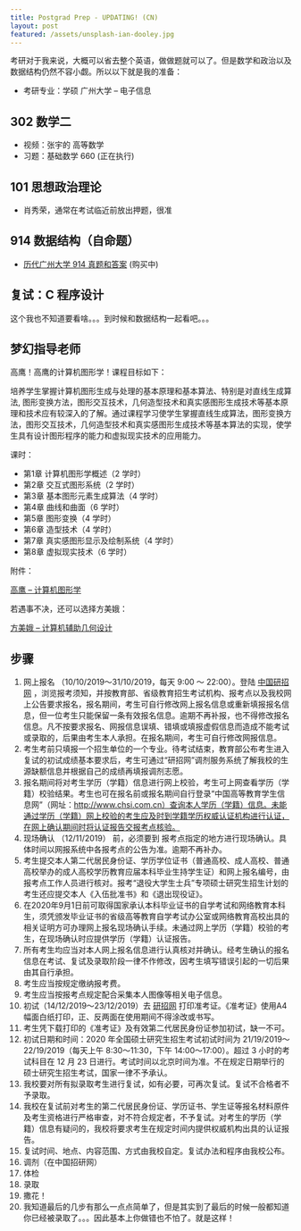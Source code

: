```yaml
---
title: Postgrad Prep - UPDATING! (CN)
layout: post
featured: /assets/unsplash-ian-dooley.jpg
---
```


考研对于我来说，大概可以省去整个英语，做做题就可以了。但是数学和政治以及数据结构仍然不容小觑。所以以下就是我的准备：

- 考研专业：学硕 广州大学 – 电子信息

## 302 数学二

- 视频：张宇的 高等数学
- 习题：基础数学 660 (正在执行)

## 101 思想政治理论

- 肖秀荣，通常在考试临近前放出押题，很准

## 914 数据结构（自命题）

- [历代广州大学 914 真题和答案](http://www.gzhuky.com/kaoyan/details.aspx?id=2651) (购买中)

## 复试：C 程序设计

这个我也不知道要看啥。。。到时候和数据结构一起看吧。。。

## 梦幻指导老师
高鹰！高鹰的计算机图形学！课程目标如下：

培养学生掌握计算机图形生成与处理的基本原理和基本算法、特别是对直线生成算法, 图形变换方法，图形交互技术，几何造型技术和真实感图形生成技术等基本原理和技术应有较深入的了解。通过课程学习使学生掌握直线生成算法，图形变换方法，图形交互技术，几何造型技术和真实感图形生成技术等基本算法的实现，使学生具有设计图形程序的能力和虚拟现实技术的应用能力。

课时：

- 第1章  计算机图形学概述（2 学时）
- 第2章 交互式图形系统（2 学时）
- 第3章 基本图形元素生成算法（4 学时）
- 第4章 曲线和曲面（6 学时）
- 第5章 图形变换（4 学时）
- 第6章 造型技术（4 学时）
- 第7章 真实感图形显示及绘制系统（4 学时）
- 第8章 虚拟现实技术（6 学时）

附件：

[高鹰 – 计算机图形学](javascript:void(0))

若遇事不决，还可以选择方美娥：

[方美娥 – 计算机辅助几何设计](javascript:void(0))

## 步骤

1. 网上报名 （10/10/2019～31/10/2019，每天 9:00 ～ 22:00）。登陆 [中国研招网](http://yz.chsi.com.cn/) ，浏览报考须知，并按教育部、省级教育招生考试机构、报考点以及我校网上公告要求报名，报名期间，考生可自行修改网上报名信息或重新填报报名信息，但一位考生只能保留一条有效报名信息。逾期不再补报，也不得修改报名信息。凡不按要求报名、网报信息误填、错填或填报虚假信息而造成不能考试或录取的，后果由考生本人承担。在报名期间，考生可自行修改网报信息。
2. 考生考前只填报一个招生单位的一个专业。待考试结束，教育部公布考生进入复试的初试成绩基本要求后，考生可通过“研招网”调剂服务系统了解我校的生源缺额信息并根据自己的成绩再填报调剂志愿。
3. 报名期间将对考生学历（学籍）信息进行网上校验，考生可上网查看学历（学籍）校验结果。考生也可在报名前或报名期间自行登录“中国高等教育学生信息网”（网址：http://www.chsi.com.cn）查询本人学历（学籍）信息。未能通过学历（学籍）网上校验的考生应及时到学籍学历权威认证机构进行认证，在网上确认期间时将认证报告交报考点核验。
4. 现场确认 （12/11/2019） 前，必须要到 报考点指定的地方进行现场确认。具体时间以网报系统中各报考点的公告为准。逾期不再补办。
5. 考生提交本人第二代居民身份证、学历学位证书（普通高校、成人高校、普通高校举办的成人高校学历教育应届本科毕业生持学生证）和网上报名编号，由报考点工作人员进行核对。报考“退役大学生士兵”专项硕士研究生招生计划的考生还应提交本人《入伍批准书》和《退出现役证》。
6. 在2020年9月1日前可取得国家承认本科毕业证书的自学考试和网络教育本科生，须凭颁发毕业证书的省级高等教育自学考试办公室或网络教育高校出具的相关证明方可办理网上报名现场确认手续。未通过网上学历（学籍）校验的考生，在现场确认时应提供学历（学籍）认证报告。
7. 所有考生均应当对本人网上报名信息进行认真核对并确认。经考生确认的报名信息在考试、复试及录取阶段一律不作修改，因考生填写错误引起的一切后果由其自行承担。
8. 考生应当按规定缴纳报考费。
9. 考生应当按报考点规定配合采集本人图像等相关电子信息。
10. 初试（14/12/2019～23/12/2019）去 [研招网](http://yz.chsi.com.cn/) 打印准考证。《准考证》使用A4幅面白纸打印，正、反两面在使用期间不得涂改或书写。
11. 考生凭下载打印的《准考证》及有效第二代居民身份证参加初试，缺一不可。
12. 初试日期和时间：2020 年全国硕士研究生招生考试初试时间为 21/19/2019～22/19/2019（每天上午 8:30～11:30，下午 14:00～17:00）。超过 3 小时的考试科目在 12 月 23 日进行。考试时间以北京时间为准。不在规定日期举行的硕士研究生招生考试，国家一律不予承认。
13. 我校要对所有拟录取考生进行复试，如有必要，可再次复试。复试不合格者不予录取。
14. 我校在复试前对考生的第二代居民身份证、学历证书、学生证等报名材料原件及考生资格进行严格审查，对不符合规定者，不予复试。对考生的学历（学籍）信息有疑问的，我校将要求考生在规定时间内提供权威机构出具的认证报告。
15. 复试时间、地点、内容范围、方式由我校自定。复试办法和程序由我校公布。
16. 调剂（在中国招研网）
17. 体检
18. 录取
19. 撒花！
20. 我知道最后的几步有那么一点点简单了，但是其实到了最后的时候一般都知道你已经被录取了。。。因此基本上你做错也不怕了。就是这样！
